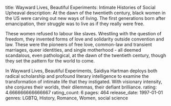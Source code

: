 title: Wayward Lives, Beautiful Experiments: Intimate Histories of Social Upheaval
description: At the dawn of the twentieth century, black women in the US were carving out new ways of living. The first generations born after emancipation, their struggle was to live as if they really were free.

These women refused to labour like slaves. Wrestling with the question of freedom, they invented forms of love and solidarity outside convention and law. These were the pioneers of free love, common-law and transient marriages, queer identities, and single motherhood - all deemed scandalous, even pathological, at the dawn of the twentieth century, though they set the pattern for the world to come.

In Wayward Lives, Beautiful Experiments, Saidiya Hartman deploys both radical scholarship and profound literary intelligence to examine the transformation of intimate life that they instigated. With visionary intensity, she conjures their worlds, their dilemmas, their defiant brilliance.
rating: 4.666666666666667
rating_count: 6
pages: 464
release_date: 1997-01-01
genres: LGBTQ, History, Romance, Women, social science